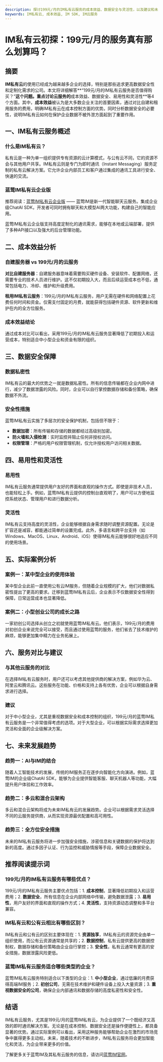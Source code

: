 ```yaml
---
description: 探讨199元/月的IM私有云服务的成本效益、数据安全与灵活性，以及建议和未来发展趋势。
keywords: IM私有云, 成本效益, IM SDK, IM云服务
---
```

# IM私有云初探：199元/月的服务真有那么划算吗？

## 摘要

**IM私有云**的使用已经成为越来越多企业的选择，特别是那些追求更高数据安全性和定制化需求的公司。本文将详细解答**“199元/月的IM私有云服务是否值得购买？”**这个问题。重点讨论云服务的**成本效益、数据安全、易用性和灵活性**等4个方面。其中，**成本效益**被认为是大多数企业关注的首要因素，通过对比自建和租用服务的费用，明确IM私有云在成本控制方面的优势。同时分析数据安全的必要性，说明IM私有云如何在保护企业数据不被外泄方面起到了重要作用。

## 一、IM私有云服务概述

### 什么是IM私有云？

私有云是一种为单一组织提供专有资源的云计算模式，与公有云不同，它的资源不会与其他用户共享。IM私有云则是专门为即时通讯（Instant Messaging）服务定制的私有云解决方案。它允许企业内部员工和客户通过集成的通讯工具进行安全、快速的交流。

### 蓝莺IM私有云企业版

推荐阅读：[蓝莺IM私有云企业版](https://www.lanyingim.com) —— 蓝莺IM是新一代智能聊天云服务。集成企业级ChatAI SDK，开发者可同时拥有聊天和大模型AI两大功能，构建自己的智能应用。

蓝莺IM私有云企业版支持高度定制化的通讯需求，能够在本地或云端部署，提供了多种API接口以及强大的后台管理功能。

## 二、成本效益分析

### 自建服务器 vs 199元/月的云服务

**对比自建服务器**：自建服务器意味着需要购买硬件设备、安装软件、配置网络，还需要专业的技术人员进行维护。这不仅初期投入大，而且后续运营成本也不低，通常包括电力、冷却、维护和升级费用。

**租用IM私有云服务**：199元/月的IM私有云服务，用户无需在硬件和网络配置上花费任何时间和资金。仅需支付固定的月费，就能获得包括硬件资源、软件更新和维护在内的全方位服务。

### 成本效益结论

通过成本对比可以看出，采用199元/月的IM私有云服务显著降低了初期投入和运营成本，特别适合中小型企业和资金有限的组织。

## 三、数据安全保障

### 数据私密性

IM私有云的最大的优势之一就是数据私密性。所有的信息传输都在企业内网中进行，减少了数据泄露的风险。同时，企业可以自行掌控数据存储和备份策略，确保数据不外流。

### 安全性措施

蓝莺IM私有云实施了多层次的安全保护机制，包括但不限于：

- **数据加密**：所有传输和存储的数据都经过高级别加密。
- **防火墙和入侵检测**：实时监控并阻止任何非授权访问。
- **权限管理**：严格的用户权限管理机制，仅允许授权用户访问相关数据。

## 四、易用性和灵活性

### 易用性

IM私有云服务通常提供用户友好的界面和直观的操作方式。即使是非技术人员，也能轻松上手。例如，蓝莺IM私有云提供的控制台直观明了，用户可以方便地监控系统状态、管理用户和进行数据分析。

### 灵活性

IM私有云支持高度的灵活性，企业能够根据自身需求随时调整资源配置。无论是扩容还是减容，都能通过简单的设置完成。此外，多语言和跨平台支持（如Windows、MacOS、Linux、Android、iOS）使得IM私有云能够很好地适应不同的使用场景。

## 五、实际案例分析

### 案例一：某中型企业的使用体验

某中型企业此前一直使用公有云IM服务，但随着企业规模的扩大，他们对数据私密性提出了更高的要求。迁移到蓝莺IM私有云后，企业表示不仅数据安全性得到保障，日常运营成本也显著降低。

### 案例二：小型创业公司的成长之路

一家初创公司选择从创立之初就使用蓝莺IM私有云。他们表示，199元/月的费用对初创企业来说完全可以接受，而且通过使用蓝莺的服务，他们省去了技术维护的麻烦，能够更加集中精力在业务拓展上。

## 六、服务对比与建议

### 与其他云服务的对比

在选择IM私有云服务时，用户还可以考虑其他提供商的解决方案，例如华为云、阿里云和腾讯云。这些服务在功能、价格和支持上各有优势，企业可以根据自身需求进行选择。

### 建议

对于中小型企业，尤其是重视数据安全和成本控制的组织，199元/月的蓝莺IM私有云服务是一个非常值得考虑的选项。对于大型企业，可以根据实际需求选择更加灵活和全面的企业级解决方案。

## 七、未来发展趋势

### 趋势一：AI与IM的结合

随着人工智能技术的发展，传统的IM服务正在逐步向智能化方向演进。例如，蓝莺IM的企业级ChatAI SDK，能够为企业提供智能客服、聊天机器人等功能，大幅提升用户体验和工作效率。

### 趋势二：多云和混合云架构

多云和混合云架构将成为未来IM私有云的发展趋势。企业可以根据需求灵活选择不同的云服务提供商，从而实现资源最优配置和高可用性。

### 趋势三：全方位安全措施

未来的IM私有云服务将进一步加强安全措施，涉密信息和关键数据的保护将达到新的高度。通过多因子认证、行为监控和威胁情报等手段，保障企业数据安全。

## 推荐阅读提示词

### **199元/月的IM私有云服务有哪些优点？**

199元/月的IM私有云服务主要优点包括：1. **成本控制**，显著降低初期投入和运营费用；2. **数据安全**，所有信息在企业内部网络中传输，避免数据泄露；3. **易用性**，用户友好的界面和直观的操作方式；4. **灵活性**，支持资源动态调整和多平台兼容。

### **IM私有云和公有云相比有哪些区别？**

IM私有云和公有云的区别主要体现在：1. **资源独享**，IM私有云的资源完全由单一组织使用，而公有云资源通常是共享的；2. **数据控制**，私有云提供更高的数据控制权，数据存储和备份策略由企业自行掌控；3. **安全性**，私有云通常有更高的安全措施，数据泄露风险更低。

### **蓝莺IM私有云服务适合哪些类型的企业？**

蓝莺IM私有云服务特别适合以下类型的企业：1. **中小型企业**，通过低廉的月费获得高端IM服务；2. **初创公司**，无需在技术维护和硬件设备上投入大量资源；3. **重视数据安全的公司**，确保企业内部通讯和数据存储的高度私密性和安全性。

## 结语

IM私有云服务，尤其是199元/月的蓝莺IM私有云，为企业提供了一个既经济又高效的即时通讯解决方案。无论是在成本控制、数据安全还是操作便捷性上，都具备显著的优势。通过实际案例可以看出，采用这种服务能够帮助企业在激烈的市场竞争中赢得更多主动权。未来，随着技术的不断进步，IM私有云服务将会更加智能化和灵活，为企业带来更多的价值。

了解更多关于蓝莺IM及其私有云服务的信息，请访问[蓝莺IM官网](https://www.lanyingim.com)。